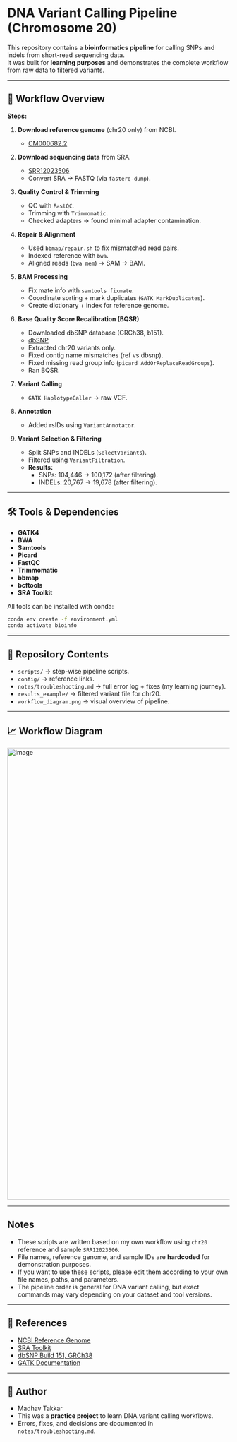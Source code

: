 # DNA Variant Calling Pipeline (Chromosome 20)

This repository contains a **bioinformatics pipeline** for calling SNPs and indels from short-read sequencing data.  
It was built for **learning purposes** and demonstrates the complete workflow from raw data to filtered variants.

---

## 🚀 Workflow Overview

**Steps:**
1. **Download reference genome** (chr20 only) from NCBI.  
   - [CM000682.2](https://www.ncbi.nlm.nih.gov/nucleotide/CM000682.2)

2. **Download sequencing data** from SRA.  
   - [SRR12023506](https://www.ncbi.nlm.nih.gov/sra/?term=SRR12023506)  
   - Convert SRA → FASTQ (via `fasterq-dump`).

3. **Quality Control & Trimming**  
   - QC with `FastQC`.  
   - Trimming with `Trimmomatic`.  
   - Checked adapters → found minimal adapter contamination.  

4. **Repair & Alignment**  
   - Used `bbmap/repair.sh` to fix mismatched read pairs.  
   - Indexed reference with `bwa`.  
   - Aligned reads (`bwa mem`) → SAM → BAM.

5. **BAM Processing**  
   - Fix mate info with `samtools fixmate`.  
   - Coordinate sorting + mark duplicates (`GATK MarkDuplicates`).  
   - Create dictionary + index for reference genome.  

6. **Base Quality Score Recalibration (BQSR)**  
   - Downloaded dbSNP database (GRCh38, b151).
   - [dbSNP](https://ftp.ncbi.nlm.nih.gov/snp/organisms/human_9606_b151_GRCh38p7/VCF/)  
   - Extracted chr20 variants only.  
   - Fixed contig name mismatches (ref vs dbsnp).  
   - Fixed missing read group info (`picard AddOrReplaceReadGroups`).  
   - Ran BQSR.

7. **Variant Calling**  
   - `GATK HaplotypeCaller` → raw VCF.  

8. **Annotation**  
   - Added rsIDs using `VariantAnnotator`.  

9. **Variant Selection & Filtering**  
   - Split SNPs and INDELs (`SelectVariants`).  
   - Filtered using `VariantFiltration`.  
   - **Results:**  
     - SNPs: 104,446 → 100,172 (after filtering).  
     - INDELs: 20,767 → 19,678 (after filtering).  

---

## 🛠 Tools & Dependencies

- **GATK4**
- **BWA**
- **Samtools**
- **Picard**
- **FastQC**
- **Trimmomatic**
- **bbmap**
- **bcftools**
- **SRA Toolkit**

All tools can be installed with conda:

```bash
conda env create -f environment.yml
conda activate bioinfo
````

---

## 📂 Repository Contents

* `scripts/` → step-wise pipeline scripts.
* `config/` → reference links.
* `notes/troubleshooting.md` → full error log + fixes (my learning journey).
* `results_example/` → filtered variant file for chr20.
* `workflow_diagram.png` → visual overview of pipeline.

---

## 📈 Workflow Diagram

<img width="1536" height="1024" alt="image" src="https://github.com/user-attachments/assets/53f3569f-3e2a-4594-966e-b141c9ce28d2" />


---

## Notes
- These scripts are written based on my own workflow using `chr20` reference and sample `SRR12023506`.
- File names, reference genome, and sample IDs are **hardcoded** for demonstration purposes.
- If you want to use these scripts, please edit them according to your own file names, paths, and parameters.
- The pipeline order is general for DNA variant calling, but exact commands may vary depending on your dataset and tool versions.

---

## 📎 References

* [NCBI Reference Genome](https://www.ncbi.nlm.nih.gov/nucleotide/CM000682.2)
* [SRA Toolkit](https://github.com/ncbi/sra-tools)
* [dbSNP Build 151, GRCh38](https://ftp.ncbi.nlm.nih.gov/snp/organisms/human_9606_b151_GRCh38p7/VCF/)
* [GATK Documentation](https://gatk.broadinstitute.org/)

---

## 👤 Author

* Madhav Takkar
* This was a **practice project** to learn DNA variant calling workflows.
* Errors, fixes, and decisions are documented in `notes/troubleshooting.md`.

```


